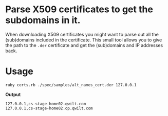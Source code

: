 # Parse X509 certificates to get the subdomains in it.

When downloading X509 certificates you might want to parse out all the (sub)domains included in the certificate. This small tool allows you to give the path to the `.der` certificate and get the (sub)domains and IP addresses back.

# Usage
```
ruby certs.rb ./spec/samples/alt_names_cert.der 127.0.0.1
```

__Output__
```
127.0.0.1,cs-stage-home02.qwilt.com
127.0.0.1,cs-stage-home02.op.qwilt.com
```
